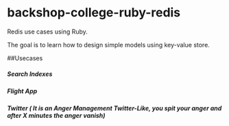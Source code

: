 backshop-college-ruby-redis
===========================

Redis use cases using Ruby.


The goal is to learn how to design simple models using key-value store.

##Usecases

##### Search Indexes
##### Flight App
##### Twitter ( It is an Anger Management Twitter-Like, you spit your anger and after X minutes the anger vanish)

 
 



